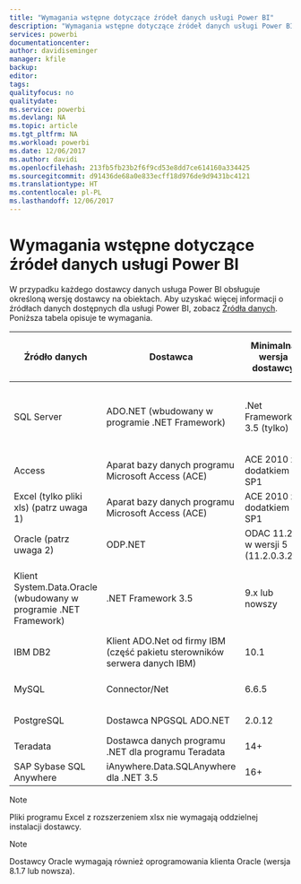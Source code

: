 ```yaml
---
title: "Wymagania wstępne dotyczące źródeł danych usługi Power BI"
description: "Wymagania wstępne dotyczące źródeł danych usługi Power BI"
services: powerbi
documentationcenter: 
author: davidiseminger
manager: kfile
backup: 
editor: 
tags: 
qualityfocus: no
qualitydate: 
ms.service: powerbi
ms.devlang: NA
ms.topic: article
ms.tgt_pltfrm: NA
ms.workload: powerbi
ms.date: 12/06/2017
ms.author: davidi
ms.openlocfilehash: 213fb5fb23b2f6f9cd53e8dd7ce614160a334425
ms.sourcegitcommit: d91436de68a0e833ecff18d976de9d9431bc4121
ms.translationtype: HT
ms.contentlocale: pl-PL
ms.lasthandoff: 12/06/2017
---
```

# <a name="power-bi-data-source-prerequisites"></a>Wymagania wstępne dotyczące źródeł danych usługi Power BI
W przypadku każdego dostawcy danych usługa Power BI obsługuje określoną wersję dostawcy na obiektach. Aby uzyskać więcej informacji o źródłach danych dostępnych dla usługi Power BI, zobacz [Źródła danych](desktop-data-sources.md). Poniższa tabela opisuje te wymagania.

| Źródło danych | Dostawca | Minimalna wersja dostawcy | Minimalna wersja źródła danych | Obsługiwane obiekty źródła danych | Link pobierania |
| --- | --- | --- | --- | --- | --- |
| SQL Server |ADO.NET (wbudowany w programie .NET Framework) |.Net Framework 3.5 (tylko) |SQL Server 2005 lob nowszy |Tabele/widoki, funkcje skalarne, funkcje tabelaryczne |Zawarte w programie .NET Framework 3.5 lub nowszym |
| Access |Aparat bazy danych programu Microsoft Access (ACE) |ACE 2010 z dodatkiem SP1 |Bez ograniczeń |Tabele/widoki |[Link pobierania](http://go.microsoft.com/fwlink/?linkid=285987&clcid=0x409) |
| Excel (tylko pliki xls) (patrz uwaga 1) |Aparat bazy danych programu Microsoft Access (ACE) |ACE 2010 z dodatkiem SP1 |Bez ograniczeń |Tabele, arkusze |[Link pobierania](http://go.microsoft.com/fwlink/?linkid=285987&clcid=0x409) |
| Oracle (patrz uwaga 2) |ODP.NET |ODAC 11.2 w wersji 5 (11.2.0.3.20) |9.x lub nowszy |Tabele/widoki |[Link pobierania](http://go.microsoft.com/fwlink/?linkid=272376&clcid=0x409) |
| Klient System.Data.Oracle (wbudowany w programie .NET Framework) |.NET Framework 3.5 |9.x lub nowszy |Tabele/widoki |Zawarte w programie .NET Framework 3.5 lub nowszym | |
| IBM DB2 |Klient ADO.Net od firmy IBM (część pakietu sterowników serwera danych IBM) |10.1 |9.1+ |Tabele/widoki |[Link pobierania](http://go.microsoft.com/fwlink/?linkid=274911&clcid=0x409) |
| MySQL |Connector/Net |6.6.5 |5.1 |Tabele/widoki, funkcje skalarne |[Link pobierania](http://go.microsoft.com/fwlink/?linkid=278885&clcid=0x409) |
| PostgreSQL |Dostawca NPGSQL ADO.NET |2.0.12 |7.4 |Tabele/widoki |[Link pobierania](http://go.microsoft.com/fwlink/?linkid=282716&clcid=0x409) |
| Teradata |Dostawca danych programu .NET dla programu Teradata |14+ |12+ |Tabele/widoki |[Link pobierania](http://go.microsoft.com/fwlink/?linkid=278886&clcid=0x409) |
| SAP Sybase SQL Anywhere |iAnywhere.Data.SQLAnywhere dla .NET 3.5 |16+ |16+ |Tabele/widoki |[Link pobierania](http://go.microsoft.com/fwlink/?linkid=324846) |

>[!NOTE]
>Pliki programu Excel z rozszerzeniem xlsx nie wymagają oddzielnej instalacji dostawcy.

>[!NOTE]
>Dostawcy Oracle wymagają również oprogramowania klienta Oracle (wersja 8.1.7 lub nowsza).
> 
> 

